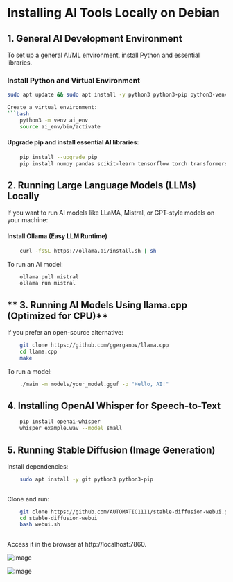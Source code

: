 # Installing AI Tools Locally on Debian

## **1. General AI Development Environment**
To set up a general AI/ML environment, install Python and essential libraries.

### **Install Python and Virtual Environment**
```bash
sudo apt update && sudo apt install -y python3 python3-pip python3-venv

Create a virtual environment:
```bash
    python3 -m venv ai_env
    source ai_env/bin/activate

```

#### Upgrade pip and install essential AI libraries:
```bash
    pip install --upgrade pip
    pip install numpy pandas scikit-learn tensorflow torch transformers opencv-python matplotlib jupyter

```

## **2. Running Large Language Models (LLMs) Locally**
If you want to run AI models like LLaMA, Mistral, or GPT-style models on your machine:
#### Install Ollama (Easy LLM Runtime)
```bash
    curl -fsSL https://ollama.ai/install.sh | sh

```

To run an AI model:
```bash
    ollama pull mistral
    ollama run mistral
```

## ** 3. Running AI Models Using llama.cpp (Optimized for CPU)**

If you prefer an open-source alternative:

```bash
    git clone https://github.com/ggerganov/llama.cpp
    cd llama.cpp
    make
```

To run a model:
```bash
    ./main -m models/your_model.gguf -p "Hello, AI!"
```

## **4. Installing OpenAI Whisper for Speech-to-Text**
```bash
    pip install openai-whisper
    whisper example.wav --model small
```

## **5. Running Stable Diffusion (Image Generation)**
Install dependencies:

```bash
    sudo apt install -y git python3 python3-pip
    
```

Clone and run:

```bash
    git clone https://github.com/AUTOMATIC1111/stable-diffusion-webui.git
    cd stable-diffusion-webui
    bash webui.sh
    
```

Access it in the browser at http://localhost:7860.

![image](https://github.com/user-attachments/assets/5598bf69-1a89-4bf2-b706-56ae5ddb0d13)

![image](https://github.com/user-attachments/assets/30d09980-039c-4e0b-91c5-f08004cf38f8)

